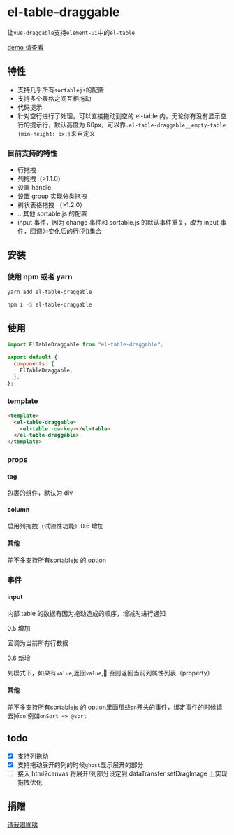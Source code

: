 # el-table-draggable

让`vue-draggable`支持`element-ui`中的`el-table`

[demo 请查看](https://www.mizuka.top/el-table-draggable/)

## 特性

- 支持几乎所有`sortablejs`的配置
- 支持多个表格之间互相拖动
- 代码提示
- 针对空行进行了处理，可以直接拖动到空的 el-table 内，无论你有没有显示空行的提示行，默认高度为 60px，可以靠`.el-table-draggable__empty-table {min-height: px;}`来自定义

### 目前支持的特性

- 行拖拽
- 列拖拽（>1.1.0）
- 设置 handle
- 设置 group 实现分类拖拽
- 树状表格拖拽 （>1.2.0）
- ...其他 sortable.js 的配置
- input 事件，因为 change 事件和 sortable.js 的默认事件重复，改为 input 事件，回调为变化后的行(列)集合

## 安装

### 使用 npm 或者 yarn

```bash
yarn add el-table-draggable

npm i -S el-table-draggable
```

## 使用

```js
import ElTableDraggable from "el-table-draggable";

export default {
  components: {
    ElTableDraggable,
  },
};
```

### template

```html
<template>
  <el-table-draggable>
    <el-table row-key></el-table>
  </el-table-draggable>
</template>
```

### props

#### tag

包裹的组件，默认为 div

#### column

启用列拖拽（试验性功能）0.6 增加

#### 其他

差不多支持所有[sortablejs 的 option](https://github.com/SortableJS/Sortable#options)

### 事件

#### input

内部 table 的数据有因为拖动造成的顺序，增减时进行通知

0.5 增加

回调为当前所有行数据

0.6 新增

列模式下，如果有`value`,返回`value`, 否则返回当前列属性列表（property）

#### 其他

差不多支持所有[sortablejs 的 option](https://github.com/SortableJS/Sortable#options)里面那些`on`开头的事件，绑定事件的时候请去掉`on` 例如`onSort => @sort`

## todo

- [x] 支持列拖动
- [x] 支持拖动展开的列的时候`ghost`显示展开的部分
- [ ] 接入 html2canvas 将展开/列部分设定到 dataTransfer.setDragImage 上实现拖拽优化

## 捐赠

[请我喝咖啡](https://buymeacoffee.com/mizukawu)
